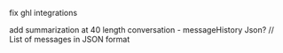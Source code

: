 fix ghl integrations

add summarization at 40 length conversation -   messageHistory Json?     // List of messages in JSON format